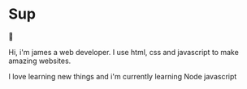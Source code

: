 

<h1>﻿Sup</h1> 👋


Hi, i'm james a web developer. I use html, css and javascript to make amazing websites.

I love learning new things and i'm currently learning Node javascript 
